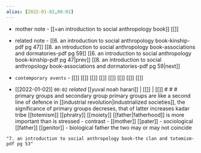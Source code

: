 ```yaml
---
alias: [2022-01-02,00:02]
---
```

- mother note - [[=an introduction to social anthropology book]] [[]]
- related note - [[6. an introduction to social anthropology book-kinship-pdf pg 47]] [[8. an introduction to social anthropology book-associations and dormatories-pdf pg 59]]
[[6. an introduction to social anthropology book-kinship-pdf pg 47|prev]] [[8. an introduction to social anthropology book-associations and dormatories-pdf pg 59|next]]
- `contemporary events` - [[]] [[]] [[]] [[]] [[]] [[]] [[]] [[]]

- [[2022-01-02]]  `00:02` _related_ [[yuval noah harari]] | [[]] | [[]] # # #
primary groups and secondary group
primary groups are like a second line of defence
in [[industrial revolution|industrialized societies]], the significance of primary groups decreses, that of latter increases
kadar tribe [[totemism]] [[phratry]] [[moiety]]
[[father|fatherhood]] is more important than is stressed - contrast - [[mother]]
[[pater]] - sociological [[father]]
[[genitor]] - biological father
the two may or may not coincide

```query
"7. an introduction to social anthropology book-the clan and totemism-pdf pg 53"
```